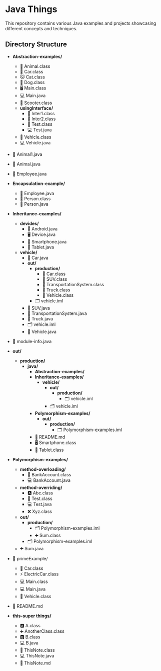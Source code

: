 # Java Things

This repository contains various Java examples and projects showcasing different concepts and techniques.

## Directory Structure

- **Abstraction-examples/**

  - 📄 Animal.class
  - 🚗 Car.class
  - 🐱 Cat.class
  - 🐶 Dog.class
  - 🖥️ Main.class
  - 💻 Main.java
  - 🛵 Scooter.class
  - **usingInterface/**
    - 📄 Inter1.class
    - 📄 Inter2.class
    - 📄 Test.class
    - 💻 Test.java
  - 🚙 Vehicle.class
  - 💻 Vehicle.java
- 🐾 Animal1.java
- 🦁 Animal.java
- 👔 Employee.java
- **Encapsulation-example/**

  - 👔 Employee.java
  - 📄 Person.class
  - 👤 Person.java
- **Inheritance-examples/**

  - **devides/**
    - 📱 Android.java
    - 🖥️ Device.java
    - 📱 Smartphone.java
    - 📱 Tablet.java
  - **vehicle/**
    - 🚗 Car.java
    - **out/**
      - **production/**
        - 🚗 Car.class
        - 🚙 SUV.class
        - 🚌 TransportationSystem.class
        - 🚚 Truck.class
        - 🚙 Vehicle.class
      - 🗂️ vehicle.iml
    - 🚙 SUV.java
    - 🚌 TransportationSystem.java
    - 🚚 Truck.java
    - 🗂️ vehicle.iml
    - 🚙 Vehicle.java
- 📜 module-info.java
- **out/**

  - **production/**
    - **java/**
      - **Abstraction-examples/**
      - **Inheritance-examples/**
        - **vehicle/**
          - **out/**
            - **production/**
              - 🗂️ vehicle.iml
          - 🗂️ vehicle.iml
      - **Polymorphism-examples/**
        - **out/**
          - **production/**
            - 🗂️ Polymorphism-examples.iml
      - 📄 README.md
      - 🖥️ Smartphone.class
      - 📱 Tablet.class
- **Polymorphism-examples/**

  - **method-overloading/**
    - 📄 BankAccount.class
    - 💻 BankAccount.java
  - **method-overriding/**
    - 🅰️ Abc.class
    - 📄 Test.class
    - 💻 Test.java
    - ❌ Xyz.class
  - **out/**
    - **production/**
      - 🗂️ Polymorphism-examples.iml
      - ➕ Sum.class
    - 🗂️ Polymorphism-examples.iml
  - ➕ Sum.java
- 🔋 primeExample/

  - 🚗 Car.class
  - ⚡ ElectricCar.class
  - 💻 Main.class
  - 💻 Main.java
  - 🚙 Vehicle.class
- 📜 README.md
- **this-super things/**

  - 🅰️ A.class
  - ➕ AnotherClass.class
  - 🅱️ B.class
  - 💻 B.java
  - 📝 ThisNote.class
  - 💻 ThisNote.java
  - 📝 ThisNote.md
